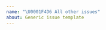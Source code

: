 ```yaml
---
name: "\U0001F4D6 All other issues"
about: Generic issue template
---
```


<!--
  Please write here and someone from our team will respond
-->